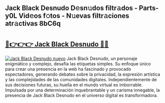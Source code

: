 ## Jack Black Desnudo D𝚎sn𝚞dos filtr𝚊dos - Parts-y0L Vid𝚎os f𝚘tos - N𝚞evas filtr𝚊ciones atr𝚊ctivas 8bC6q

# <h2><a href="http://mb6y9wv.tromn.icu/?c=Jack+Black+Desnudo">🔗👉👉👉 Jack Black Desnudo 🔗🔗</a></h2>

[![Jack Black Desnudo nuevo](https://i.imgur.com/pEAQMta.gif)](http://mb6y9wv.tromn.icu/?c=Jack+Black+Desnudo)
Jack Black Desnudo, un personaje enigmático y complejo, desafía las etiquetas simples. Su enfoque único para crear una presencia en la web ha fascinado y provocado espectadores, generando debates sobre la privacidad, la expresión artística y las complejidades de las comunidades digitales. Independientemente de sus decisiones futuras, su huella en el mundo virtual es imborrable. Impulsada por una determinación inquebrantable y un carisma innegable, la presencia de Jack Black Desnudo en el universo digital es transformadora.
